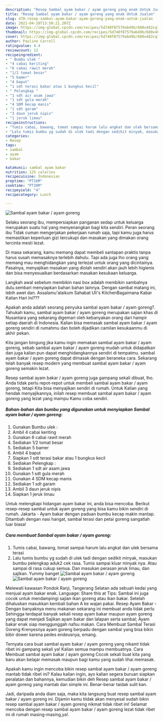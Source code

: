 ```yaml
---
description: "Resep Sambal ayam bakar / ayam goreng yang enak Untuk Jualan"
title: "Resep Sambal ayam bakar / ayam goreng yang enak Untuk Jualan"
slug: 470-resep-sambal-ayam-bakar-ayam-goreng-yang-enak-untuk-jualan
date: 2021-04-28T13:50:21.207Z
image: https://img-global.cpcdn.com/recipes/5d740f87579ab49b/680x482cq70/sambal-ayam-bakar-ayam-goreng-foto-resep-utama.jpg
thumbnail: https://img-global.cpcdn.com/recipes/5d740f87579ab49b/680x482cq70/sambal-ayam-bakar-ayam-goreng-foto-resep-utama.jpg
cover: https://img-global.cpcdn.com/recipes/5d740f87579ab49b/680x482cq70/sambal-ayam-bakar-ayam-goreng-foto-resep-utama.jpg
author: Pauline Carroll
ratingvalue: 4.4
reviewcount: 12
recipeingredient:
- " Bumbu ulek "
- "4 cabai keriting"
- "6 cabai rawit merah"
- "1/2 tomat besar"
- "5 bamer"
- "4 baput"
- "1 sdt terasi bakar atau 1 bungkus kecil"
- " Pelengkap "
- "1 sdt air asam jawa"
- "1 sdt gula merah"
- "4 SDM kecap manis"
- "1 sdt garam"
- "3 daun jeruk nipis"
- "1 jeruk limau"
recipeinstructions:
- "Tumis cabai, bawang, tomat sampai harum lalu angkat dan ulek bersama terasi"
- "Lalu tumis bumbu yg sudah di ulek tadi dengan sedikit minyak, masukan bumbu pelengkap aduk2 cek rasa. Tumis sampai kluar minyak nya. Atau sampai di rasa cukup semua. Dan masukan perasan jeruk limau, dan sajikan. Yummy banget"
categories:
- Resep
tags:
- sambal
- ayam
- bakar

katakunci: sambal ayam bakar 
nutrition: 125 calories
recipecuisine: Indonesian
preptime: "PT16M"
cooktime: "PT38M"
recipeyield: "4"
recipecategory: Lunch

---
```



![Sambal ayam bakar / ayam goreng](https://img-global.cpcdn.com/recipes/5d740f87579ab49b/680x482cq70/sambal-ayam-bakar-ayam-goreng-foto-resep-utama.jpg)

Selaku seorang ibu, mempersiapkan panganan sedap untuk keluarga merupakan suatu hal yang menyenangkan bagi kita sendiri. Peran seorang ibu Tidak cuman mengerjakan pekerjaan rumah saja, tapi kamu juga harus memastikan keperluan gizi tercukupi dan masakan yang dimakan orang tercinta mesti lezat.

Di masa  sekarang, kamu memang dapat membeli santapan praktis tanpa harus susah memasaknya terlebih dahulu. Tapi ada juga lho orang yang memang mau menghidangkan yang terlezat untuk orang yang dicintainya. Pasalnya, menyajikan masakan yang diolah sendiri akan jauh lebih higienis dan bisa menyesuaikan berdasarkan masakan kesukaan keluarga. 

Langkah awal sebelum membikin nasi box adalah membikin sambalnya dulu.sembari menyiapkan bahan bahan lainnya. Dengan sambal matang ini, lebih awet dan. Assalamu&#39;alaikum Sahabat Uli&#39;s KitchenBagaimana Kabar Kalian Hari Ini???

Apakah anda adalah seorang penyuka sambal ayam bakar / ayam goreng?. Tahukah kamu, sambal ayam bakar / ayam goreng merupakan sajian khas di Nusantara yang sekarang digemari oleh kebanyakan orang dari hampir setiap daerah di Indonesia. Kalian bisa memasak sambal ayam bakar / ayam goreng sendiri di rumahmu dan boleh dijadikan camilan kesukaanmu di akhir pekan.

Kita jangan bingung jika kamu ingin memakan sambal ayam bakar / ayam goreng, sebab sambal ayam bakar / ayam goreng mudah untuk didapatkan dan juga kalian pun dapat menghidangkannya sendiri di tempatmu. sambal ayam bakar / ayam goreng dapat dimasak dengan beraneka cara. Sekarang telah banyak resep modern yang membuat sambal ayam bakar / ayam goreng semakin lezat.

Resep sambal ayam bakar / ayam goreng juga gampang sekali dibuat, lho. Anda tidak perlu repot-repot untuk membeli sambal ayam bakar / ayam goreng, tetapi Kita bisa menyajikan sendiri di rumah. Untuk Kalian yang hendak menyajikannya, inilah resep membuat sambal ayam bakar / ayam goreng yang lezat yang mampu Kamu coba sendiri.

<!--inarticleads1-->

##### Bahan-bahan dan bumbu yang digunakan untuk menyiapkan Sambal ayam bakar / ayam goreng:

1. Gunakan  Bumbu ulek :
1. Ambil 4 cabai keriting
1. Gunakan 6 cabai rawit merah
1. Sediakan 1/2 tomat besar
1. Sediakan 5 bamer
1. Ambil 4 baput
1. Siapkan 1 sdt terasi bakar atau 1 bungkus kecil
1. Sediakan  Pelengkap :
1. Sediakan 1 sdt air asam jawa
1. Gunakan 1 sdt gula merah
1. Gunakan 4 SDM kecap manis
1. Sediakan 1 sdt garam
1. Ambil 3 daun jeruk nipis
1. Siapkan 1 jeruk limau


Untuk melengkapi hidangan ayam bakar ini, anda bisa mencoba. Berikut resep-resep sambal untuk ayam goreng yang bisa kamu bikin sendiri di rumah. Jakarta - Ayam bakar dengan paduan bumbu kecap makin mantap. Ditambah dengan nasi hangat, sambal terasi dan petai goreng sangatlah luar biasa! 

<!--inarticleads2-->

##### Cara membuat Sambal ayam bakar / ayam goreng:

1. Tumis cabai, bawang, tomat sampai harum lalu angkat dan ulek bersama terasi
1. Lalu tumis bumbu yg sudah di ulek tadi dengan sedikit minyak, masukan bumbu pelengkap aduk2 cek rasa. Tumis sampai kluar minyak nya. Atau sampai di rasa cukup semua. Dan masukan perasan jeruk limau, dan sajikan. Yummy banget
<img src="https://img-global.cpcdn.com/steps/5ea6802fff7fb15e/160x128cq70/sambal-ayam-bakar-ayam-goreng-langkah-memasak-2-foto.jpg" alt="Sambal ayam bakar / ayam goreng"><img src="https://img-global.cpcdn.com/steps/9456744a04571dba/160x128cq70/sambal-ayam-bakar-ayam-goreng-langkah-memasak-2-foto.jpg" alt="Sambal ayam bakar / ayam goreng">

Melewati kawasan Pondok Ranji, Tangerang Selatan ada sebuah kedai yang menjual ayam bakar enak. Language: Share this at Tips: Sambal ini juga cocok untuk mendampingi sajian ikan goreng atau ikan bakar. Setelah dihaluskan masukkan kembali bahan A ke wajan pakai. Resep Ayam Bakar - Dengan banyaknya menu makanan sekarang ini membuat anda tidak perlu Sehingga terdapat banyak sekali resep ayam bakar maupun ayam goreng yang dapat menjadi Sajikan ayam bakar dan lalapan serta sambal; Ayam bakar enak siap menggunggah nafsu makan. Cara Membuat Sambal Terasi Goreng Krenyesnya ayam goreng berpadu dengan sambal yang bisa bikin bibir dower karena pedes endeusnya, emang. 

Ternyata cara buat sambal ayam bakar / ayam goreng yang nikamt tidak ribet ini gampang sekali ya! Kalian semua mampu membuatnya. Cara Membuat sambal ayam bakar / ayam goreng Cocok sekali buat kita yang baru akan belajar memasak maupun bagi kamu yang sudah lihai memasak.

Apakah kamu ingin mencoba bikin resep sambal ayam bakar / ayam goreng mantab tidak ribet ini? Kalau kalian ingin, ayo kalian segera buruan siapkan peralatan dan bahannya, kemudian bikin deh Resep sambal ayam bakar / ayam goreng yang mantab dan simple ini. Benar-benar taidak sulit kan. 

Jadi, daripada anda diam saja, maka kita langsung buat resep sambal ayam bakar / ayam goreng ini. Dijamin kamu tiidak akan menyesal sudah bikin resep sambal ayam bakar / ayam goreng nikmat tidak ribet ini! Selamat mencoba dengan resep sambal ayam bakar / ayam goreng lezat tidak ribet ini di rumah masing-masing,ya!.

